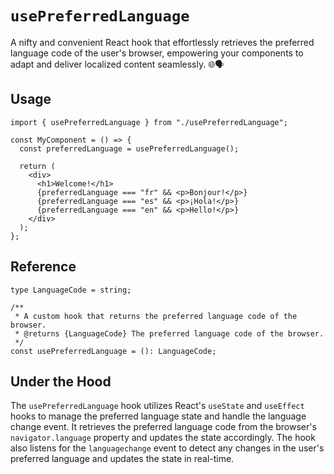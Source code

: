 # `usePreferredLanguage`

A nifty and convenient React hook that effortlessly retrieves the preferred language code of the user's browser, empowering your components to adapt and deliver localized content seamlessly. 🌐🗣️

## Usage

```tsx
import { usePreferredLanguage } from "./usePreferredLanguage";

const MyComponent = () => {
  const preferredLanguage = usePreferredLanguage();

  return (
    <div>
      <h1>Welcome!</h1>
      {preferredLanguage === "fr" && <p>Bonjour!</p>}
      {preferredLanguage === "es" && <p>¡Hola!</p>}
      {preferredLanguage === "en" && <p>Hello!</p>}
    </div>
  );
};
```

## Reference

```tsx
type LanguageCode = string;

/**
 * A custom hook that returns the preferred language code of the browser.
 * @returns {LanguageCode} The preferred language code of the browser.
 */
const usePreferredLanguage = (): LanguageCode;
```

## Under the Hood

The `usePreferredLanguage` hook utilizes React's `useState` and `useEffect` hooks to manage the preferred language state and handle the language change event. It retrieves the preferred language code from the browser's `navigator.language` property and updates the state accordingly. The hook also listens for the `languagechange` event to detect any changes in the user's preferred language and updates the state in real-time.
